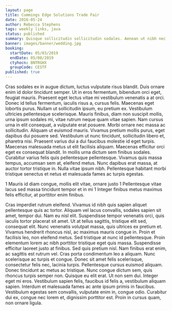 ```yaml
---
layout: page
title: Cummings Edge Solutions Trade Fair
date: 2016-05-24
author: Rebecca Stephens
tags: weekly links, java
status: published
summary: Quisque sollicitudin sollicitudin sodales. Aenean ut nibh nec.
banner: images/banner/wedding.jpg
booking:
  startDate: 05/03/2019
  endDate: 05/08/2019
  ctyhocn: BNTRGHX
  groupCode: CESTF
published: true
---
```

Cras sodales ex in augue dictum, luctus vulputate risus blandit. Duis ornare enim id dolor tincidunt semper. Ut in eros fermentum, bibendum orci eget, feugiat mauris. Praesent eget lectus vitae mi vestibulum venenatis a at orci. Donec id tellus fermentum, iaculis risus a, cursus felis. Maecenas eget lobortis purus. Nullam ut sollicitudin ipsum, eu pretium ex. Vestibulum ultricies pellentesque scelerisque. Mauris finibus, diam non suscipit mollis, urna ipsum sodales mi, vitae rutrum neque quam vitae sapien. Nam cursus urna in elit consequat, a vulputate erat posuere. Morbi ornare nec massa ac sollicitudin. Aliquam ut euismod mauris. Vivamus pretium mollis purus, eget dapibus dui posuere sed.
Vestibulum ut nunc tincidunt, sollicitudin libero et, pharetra nisi. Praesent varius dui a dui faucibus molestie id eget turpis. Maecenas malesuada metus ut elit facilisis aliquam. Maecenas efficitur orci eget ex consequat blandit. In mollis urna dictum sem finibus sodales. Curabitur varius felis quis pellentesque pellentesque. Vivamus quis massa tempus, accumsan sem at, eleifend metus. Nunc dapibus erat massa, at auctor tortor tristique in. Nulla vitae ipsum nibh. Pellentesque habitant morbi tristique senectus et netus et malesuada fames ac turpis egestas.

1 Mauris id diam congue, mollis elit vitae, ornare justo
1 Pellentesque vitae lacus sed massa tincidunt tempor et in mi
1 Integer finibus metus maximus felis efficitur, at porttitor enim finibus.

Cras imperdiet rutrum eleifend. Vivamus id nibh quis sapien aliquet pellentesque quis ac tortor. Aliquam vel lacus convallis, sodales sapien sit amet, tempor dui. Nam eu nisl elit. Suspendisse tempor venenatis orci, quis iaculis tortor placerat sit amet. Ut at tellus sagittis, tristique elit sed, consequat elit. Nunc venenatis volutpat massa, quis ultrices ex pretium et. Vivamus hendrerit rhoncus nisl, ac maximus mauris congue in. Proin et facilisis leo, non eleifend metus. Sed tristique at nunc id pellentesque. Proin elementum lorem ac nibh porttitor tristique eget quis massa. Suspendisse efficitur laoreet justo at finibus. Sed quis pretium nisl.
Nam finibus erat enim, ac sagittis est rutrum vel. Cras porta condimentum leo a aliquam. Nunc scelerisque ac turpis et congue. Donec sit amet felis scelerisque, consectetur felis nec, lacinia turpis. Pellentesque cursus euismod aliquam. Donec tincidunt ac metus ac tristique. Nunc congue dictum sem, quis rhoncus turpis semper non. Quisque eu elit erat. Ut non sem dui. Integer eget mi eros. Vestibulum sapien felis, faucibus id felis a, vestibulum aliquam sapien. Interdum et malesuada fames ac ante ipsum primis in faucibus. Vestibulum egestas sem convallis, vulputate enim in, congue odio. Curabitur dui ex, congue nec lorem et, dignissim porttitor est. Proin in cursus quam, non ornare ligula.
